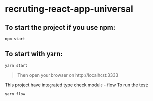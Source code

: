 # recruting-react-app-universal

## To start the project if you use npm:

```bash
npm start
```

## To start with yarn:

```bash
yarn start
```

> Then open your browser on http://localhost:3333

This project have integrated type check module - flow
To run the test:

```bash
yarn flow
```
